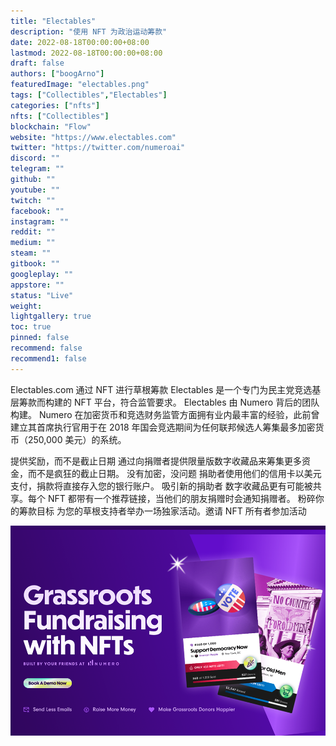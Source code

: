 ```yaml
---
title: "Electables"
description: "使用 NFT 为政治运动筹款"
date: 2022-08-18T00:00:00+08:00
lastmod: 2022-08-18T00:00:00+08:00
draft: false
authors: ["boogArno"]
featuredImage: "electables.png"
tags: ["Collectibles","Electables"]
categories: ["nfts"]
nfts: ["Collectibles"]
blockchain: "Flow"
website: "https://www.electables.com"
twitter: "https://twitter.com/numeroai"
discord: ""
telegram: ""
github: ""
youtube: ""
twitch: ""
facebook: ""
instagram: ""
reddit: ""
medium: ""
steam: ""
gitbook: ""
googleplay: ""
appstore: ""
status: "Live"
weight: 
lightgallery: true
toc: true
pinned: false
recommend: false
recommend1: false
---
```

Electables.com 通过 NFT 进行草根筹款
Electables 是一个专门为民主党竞选基层筹款而构建的 NFT 平台，符合监管要求。 Electables 由 Numero 背后的团队构建。 Numero 在加密货币和竞选财务监管方面拥有业内最丰富的经验，此前曾建立其首席执行官用于在 2018 年国会竞选期间为任何联邦候选人筹集最多加密货币（250,000 美元）的系统。

  提供奖励，而不是截止日期
  通过向捐赠者提供限量版数字收藏品来筹集更多资金，而不是疯狂的截止日期。
  没有加密，没问题
  捐助者使用他们的信用卡以美元支付，捐款将直接存入您的银行账户。
  吸引新的捐助者
  数字收藏品更有可能被共享。每个 NFT 都带有一个推荐链接，当他们的朋友捐赠时会通知捐赠者。
  粉碎你的筹款目标
  为您的草根支持者举办一场独家活动。邀请 NFT 所有者参加活动

![electables-dapp-collectibles-flow-image1_68d48b025d64ab5667321ff32cc05a0c](electables-dapp-collectibles-flow-image1_68d48b025d64ab5667321ff32cc05a0c.png)